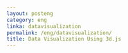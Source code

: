 ```yaml
---
layout: posteng
category: eng
linka: datavisualization
permalink: /eng/datavisualization/
title: Data Visualization Using 3d.js
---
```


<!DOCTYPE html>
<meta charset="utf-8">
<title>Find New Albums!</title>

<style>
  @import url(http://fonts.googleapis.com/css?family=Oswald);

  #album_related {
      font-family: "Oswald", serif;
  }

  #band {
      font-family: "Oswald", serif;
  }
</style>
<p></p>
<body>
<script src="http://d3js.org/d3.v3.min.js"></script>
<script>

d3.json("data/File_for_v.json", function(error, json) {
  if (error) return console.warn(error);
  console.log('Moused out');

  var width = 1200,
    height = 740,
    padding = 2, // separation between same-color nodes
    clusterPadding = 6, // separation between different-color nodes
    maxRadius = 8;

  var n = 1800, // total number of nodes
      m = 18; // number of distinct clusters

  var color = d3.scale.category20()
      .domain(d3.range(m));

  var R = 9;
  var X = width - width/10;
  var Y = height/8;
  var Padding = height/25;
  // the albums used as seeds
  var myAlbum = [
    {album:'OK Computer', artist:'Radiohead', cluster: 0, radius: R, x: X, y: Y},
    {album:'The Dark Side of the Moon', artist:'Pink Floyd', cluster: 1, radius: R, x: X, y: Y + Padding},
    {album:'The Velvet Underground & Nico', artist:'The Velvet Underground + Nico', cluster: 2, radius: R, x: X, y: Y + Padding * 2},
    {album:'Wish You Were Here', artist:'Pink Floyd', cluster: 3, radius: R, x: X, y: Y + Padding * 3},
    {album:'Abbey Road', artist:'The Beatles', cluster: 4, radius: R, x: X, y: Y + Padding * 4},
    {album:'In the Court of the Crimson King', artist:'King Crimson', cluster: 5, radius: R, x: X, y: Y + Padding * 5},
    {album:'Revolver', artist:'The Beatles', cluster: 6, radius: R, x: X, y: Y + Padding * 6},
    {album:'Kid A', artist:'Radiohead', cluster: 7, radius: R, x: X, y: Y + Padding * 7},
    {album:'Led Zeppelin [IV]', artist:'Led Zeppelin', cluster: 8, radius: R, x: X, y: Y + Padding * 8},
    {album:'Kind of Blue', artist:'Miles Davis', cluster: 9, radius: R, x: X, y: Y + Padding * 9},
    {album:'Loveless', artist:'My Bloody Valentine', cluster: 10, radius: R, x: X, y: Y + Padding * 10},
    {album:'Highway 61 Revisited', artist:'Bob Dylan', cluster: 11, radius: R, x: X, y: Y + Padding * 11},
    {album:'The Rise and Fall of Ziggy Stardust and the Spiders From Mars', artist:'David Bowie', cluster: 12, radius: R, x: X, y: Y + Padding * 12},
    {album:'Paranoid', artist:'Black Sabbath', cluster: 13, radius: R, x: X, y: Y + Padding * 13},
    {album:'Doolittle', artist:'Pixies', cluster: 14, radius: R, x: X, y: Y + Padding * 14},
    {album:'A Love Supreme', artist:'John Coltrane', cluster: 15, radius: R, x: X, y: Y + Padding * 15},
    {album:'Pet Sounds', artist:'The Beach Boys', cluster: 16, radius: R, x: X, y: Y + Padding * 16},
    {album:"Sgt. Pepper's Lonely Hearts Club Band", artist:'The Beatles', cluster: 17, radius: R, x: X, y: Y + Padding * 17}
  ];


// The largest node for each cluster.
var clusters = new Array(m);

  var nodes = new Array(n);
  var albums = json.children;
  for (var i = 0; i < m; i++) {
    for (var j = 0; j < (n/m); j++) {
        var index = i * (n/m) + j;
        nodes[index] = {
          album: albums[index].album,
          artist: albums[index].artist,
          cluster: i,
          radius: (albums[index].count + 0.5) * 3,
          x: Math.cos(i / m * 2 * Math.PI) * 200 + width / 2 + Math.random(),
          y: Math.sin(i / m * 2 * Math.PI) * 200 + height / 2 + Math.random()
        };
        if (!clusters[i] || (nodes[index].radius > clusters[i].radius)) clusters[i] = nodes[index];
    }
  }

  var force = d3.layout.force()
      .nodes(nodes)
      .size([width, height])
      .gravity(.02)
      .charge(0)
      .on("tick", tick)
      .start();

  var svg = d3.select("body").append("svg")
      .attr("width", width)
      .attr("height", height);

  svg.selectAll('ellipse.myAlbum')
    .data(myAlbum)
    .enter().append('ellipse')
    .attr('class', 'myAlbum')
    .attr('id', function(d) { return d.album; })
    .attr('cx', function(d, i) { return d.x; })
    .attr('cy', function(d, i) { return d.y; })
    .attr('rx', function(d, i) { 
      return d.radius; 
    })
    .attr('ry', function(d, i) { 
      return d.radius; 
    })
    .style('fill', function(d, i) { 
        return color(d.cluster); 
    })
    .on("mouseover", function(d) {
      d3.select("#album_related").text(d.album);
      d3.select("#band").text("Artists: "+d.artist);
    });

  var node = svg.selectAll("circle")
      .data(nodes)
      .enter().append("circle")
      .style("fill", function(d) { 
        return color(d.cluster);
      })
      .on("mouseover", function(d) {
        d3.select("#album_related").text(d.album);
        d3.select("#band").text("Artists: "+d.artist);
      });

  node.transition()
      .duration(750)
      .delay(function(d, i) { 
        return i * 5; 
      })
      .attrTween("r", function(d) {
        var i = d3.interpolate(0, d.radius);
        return function(t) { 
          return d.radius = i(t);
        };
      });

  // display main abulms
  svg.append("text")
    .attr("id", "album_related")
    .attr("x", 30)
    .attr("y", 80)
    .style("font-size", "32px")
    .style("text-anchor", "left")
    .text("Album Name");

  svg.append("text")
  .attr("id", "band")
  .attr("x", 30)
  .attr("y", 110)
  .style("text-anchor", "left")
  .text("Artists");


  function tick(e) {
    node
        .each(cluster(10 * e.alpha * e.alpha))
        .each(collide(.5))
        .attr("cx", function(d) { return d.x; })
        .attr("cy", function(d) { return d.y; });
  }

  // Move d to be adjacent to the cluster node.
  function cluster(alpha) {
    return function(d) {
      var cluster = clusters[d.cluster];
      if (cluster === d) return;
      var x = d.x - cluster.x,
          y = d.y - cluster.y,
          l = Math.sqrt(x * x + y * y),
          r = d.radius + cluster.radius;
      if (l != r) {
        l = (l - r) / l * alpha;
        d.x -= x *= l;
        d.y -= y *= l;
        cluster.x += x;
        cluster.y += y;
      }
    };
  }

  // Resolves collisions between d and all other circles.
  function collide(alpha) {
    var quadtree = d3.geom.quadtree(nodes);
    return function(d) {
      var r = d.radius + maxRadius + Math.max(padding, clusterPadding),
          nx1 = d.x - r,
          nx2 = d.x + r,
          ny1 = d.y - r,
          ny2 = d.y + r;
      quadtree.visit(function(quad, x1, y1, x2, y2) {
        if (quad.point && (quad.point !== d)) {
          var x = d.x - quad.point.x,
              y = d.y - quad.point.y,
              l = Math.sqrt(x * x + y * y),
              r = d.radius + quad.point.radius + (d.cluster === quad.point.cluster ? padding : clusterPadding);
          if (l < r) {
            l = (l - r) / l * alpha;
            d.x -= x *= l;
            d.y -= y *= l;
            quad.point.x += x;
            quad.point.y += y;
          }
        }
        return x1 > nx2 || x2 < nx1 || y1 > ny2 || y2 < ny1;
      });
    };
  }

});

</script>